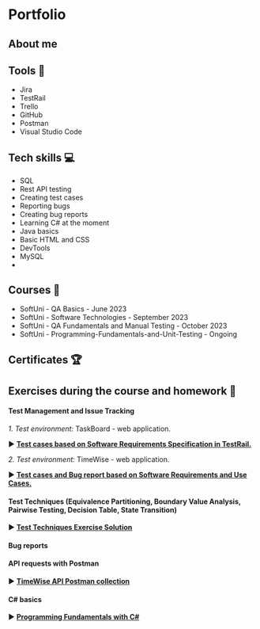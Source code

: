 # Portfolio

## About me

## Tools :wrench:
* Jira
* TestRail
* Trello
* GitHub
* Postman
* Visual Studio Code


## Tech skills :computer:
* SQL
* Rest API testing
* Creating test cases
* Reporting bugs
* Creating bug reports
* Learning C# at the moment
* Java basics
* Basic HTML and CSS
* DevTools
* MySQL
* 

## Courses :notebook:
* SoftUni - QA Basics - June 2023
* SoftUni - Software Technologies - September 2023
* SoftUni - QA Fundamentals and Manual Testing - October 2023
* SoftUni - Programming-Fundamentals-and-Unit-Testing - Ongoing
  
## Certificates :trophy:

## Exercises during the course and homework :microscope:
#### Test Management and Issue Tracking
*1. Test environment:* TaskBoard - web application.

  :arrow_forward: <a href="https://docs.google.com/spreadsheets/d/1CVZMttH8TyY19V9aop1ktrSvcpVCSERQ7jLr3dM9_80/edit?usp=sharing" target="_blank"><b>Test cases based on Software Requirements Specification in TestRail.</b></a>

*2. Test environment:* TimeWise - web application.

:arrow_forward: <a href="https://docs.google.com/spreadsheets/d/1NIFySyAS5jBQoeWDkj3XdwInfrzzsBmLjPYBg6lWvTQ/edit?usp=sharing" target="_blank"><b>Test cases and Bug report based on Software Requirements and Use Cases.</b></a>

#### Test Techniques (Equivalence Partitioning, Boundary Value Analysis, Pairwise Testing, Decision Table, State Transition)

:arrow_forward: <a href="https://docs.google.com/spreadsheets/d/1x4Faka2gSz_M0Zv1cYrAsXh09vbgxd6S4LzmO-AvWxc/edit?usp=sharing" target="_blank"><b>Test Techniques Exercise Solution</b></a>

#### Bug reports

#### API requests with Postman
:arrow_forward: <a href="TimeWise API.postman_collection.json" target="_blank"><b>TimeWise API Postman collection</b></a>

#### C# basics
:arrow_forward: <a href="https://github.com/assyav/SoftUni-Course-Programming-Fundamentals-with-CSharp-and-Unit-Testing" target="_blank"><b>Programming Fundamentals with C#</b></a>

